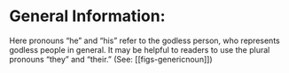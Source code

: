 # General Information:

Here pronouns “he” and “his” refer to the godless person, who represents godless people in general. It may be helpful to readers to use the plural pronouns “they” and “their.” (See: [[figs-genericnoun]])